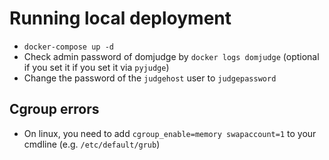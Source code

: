 # Running local deployment

 * `docker-compose up -d`
 * Check admin password of domjudge by `docker logs domjudge` (optional if you set it if you set it via `pyjudge`)
 * Change the password of the `judgehost` user to `judgepassword`

## Cgroup errors

 * On linux, you need to add `cgroup_enable=memory swapaccount=1` to your cmdline (e.g. `/etc/default/grub`)
